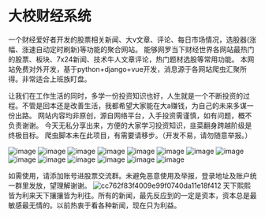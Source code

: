 # 大校财经系统
一个财经爱好者开发的股票相关新闻、大v文章、评论、每日市场情况，选股器(涨幅、涨速自动定时刷新)等功能的聚合网站。
能够网罗当下财经世界各网站最热门的股票、板块、7x24新闻、技术牛人文章评论，热门题材选股等常用功能。
本网站免费对外开发，基于python+django+vue开发，消息源于各网站爬虫汇聚所得。非常适合上班族盯盘。

让我们在工作生活的同时，多学一份投资知识也好，人生就是一个不断投资的过程。不管是回本还是改善生活，我都希望大家能在大a赚钱，为自己的未来多谋一份出路。
网站内容均非原创，源自网络平台，入手投资需谨慎，如有问题，概不负责谢谢。
今天无私分享出来，方便的大家学习投资知识，韭菜翻身跨越阶级是终极目标。
爬虫脚本未在此项目，有需要请移步。（开发不易，请勿随意举报。）

![image](https://github.com/tfbabi/daxiao_admin/assets/13534300/f54d40ed-a85a-42a4-8768-22bc8971569e)
![image](https://github.com/tfbabi/daxiao_admin/assets/13534300/728ad8da-5228-4c79-b698-348e07527e22)
![image](https://github.com/tfbabi/daxiao_admin/assets/13534300/b11db441-552c-4f26-babe-6c9d50ee05f4)
![image](https://github.com/tfbabi/daxiao_admin/assets/13534300/7a035c39-9c3f-416d-acef-f8215fac2b18)
![image](https://github.com/tfbabi/daxiao_admin/assets/13534300/0b553d0f-cad2-43bc-8e4f-db87163ca7c0)
![image](https://github.com/tfbabi/daxiao_admin/assets/13534300/fd48bd80-37e5-41f0-8259-5248c13aa243)
![image](https://github.com/tfbabi/daxiao_admin/assets/13534300/92a84d29-29af-44c6-95d5-bfb89d49569c)
![image](https://github.com/tfbabi/daxiao_admin/assets/13534300/dc475c3b-67cf-4261-97a0-d2d41f27c911)
![image](https://github.com/tfbabi/daxiao_admin/assets/13534300/881c5404-c99d-4c73-9c09-2e76853ca735)
![image](https://github.com/tfbabi/daxiao_admin/assets/13534300/6a2edd21-534e-4e10-abfa-191dfae5ea29)
![image](https://github.com/tfbabi/daxiao_admin/assets/13534300/85646169-8b3c-492f-afc4-afa8e06ca0cd)
![image](https://github.com/tfbabi/daxiao_admin/assets/13534300/666499c7-f2bb-4a82-a63c-6710dab26d37)
![image](https://github.com/tfbabi/daxiao_admin/assets/13534300/fc506a94-8ae3-4796-a9a1-d71f321dc176)
![image](https://github.com/tfbabi/daxiao_admin/assets/13534300/91170253-94d7-466f-b17f-992590adcb33)


如需使用，请添加账号进股票交流群。未避免恶意使用及举报，登录地址及账户统一群里发放，望理解谢谢。
![cc762f83f4009e99f0740da11e18f412](https://github.com/tfbabi/daxiao_admin/assets/13534300/47fc1173-d91a-4522-875d-b694ff66607f)
天下熙熙皆为利来天下攘攘皆为利往。所有的新闻，最先反应到的一定是资本，资本总是最敏感最无情的。以前热衷于看各种新闻，现在只为利益。
